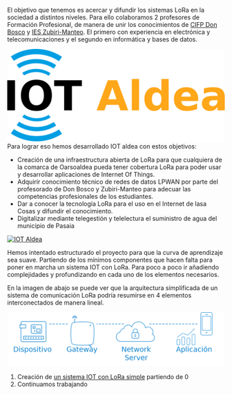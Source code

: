 El objetivo que tenemos es acercar y difundir los sistemas LoRa en la sociedad a distintos niveles. Para ello colaboramos 2 profesores de Formación Profesional, de manera de unir los conocimientos de [CIFP Don Bosco](http://fpdonbosco.com/) y [IES Zubiri-Manteo](https://zubirimanteo.hezkuntza.net/eu/inicio). El primero con experiencia en electrónica y telecomunicaciones y el segundo en informática y bases de datos. 

![](./Imagenes/IOTaldeaLogo.png)Para lograr eso hemos desarrollado IOT aldea con estos objetivos:

- Creación de una infraestructura abierta de LoRa para que cualquiera de la comarca de Oarsoaldea pueda tener cobertura LoRa para poder usar y desarrollar aplicaciones de Internet Of Things.
- Adquirir conocimiento técnico de redes de datos LPWAN por parte del profesorado de Don Bosco y Zubiri-Manteo para adecuar las competencias profesionales de los estudiantes.
- Dar a conocer la tecnología LoRa para el uso en el Internet de lasa Cosas y difundir el conocimiento.
- Digitalizar mediante telegestión y telelectura el suministro de agua del municipio de Pasaia

[![IOT Aldea](https://img.youtube.com/vi/DE_vUc4cTvA/0.jpg)](https://www.youtube.com/watch?v=DE_vUc4cTvA "IOT Aldea")

Hemos intentado estructurado el proyecto para que la curva de aprendizaje sea suave. Partiendo de los mínimos componentes que hacen falta para poner en marcha un sistema IOT con LoRa. Para poco a poco ir añadiendo complejidades y profundizando en cada uno de los elementos necesarios.

En la imagen de abajo se puede ver que la arquitectura  simplificada de un sistema de comunicación LoRa podría resumirse en 4 elementos interconectados de manera lineal.

![](./Imagenes/architecture-texto.png)

1. Creación de [un sistema IOT con LoRa simple](https://zubirimanteo.hezkuntza.net/eu/inicio) partiendo de 0
2. Continuamos trabajando